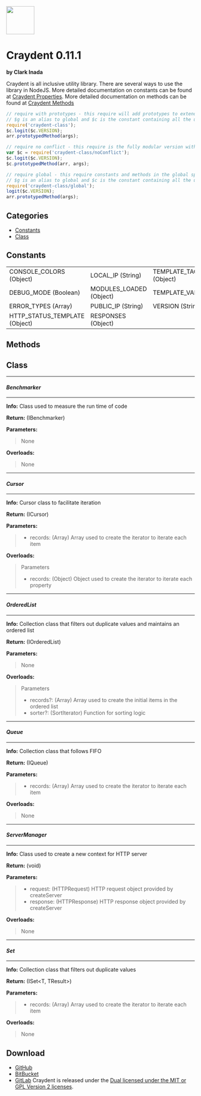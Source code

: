 <img src="http://craydent.com/JsonObjectEditor/img/svgs/craydent-logo.svg" width=75 height=75/>

# Craydent 0.11.1
**by Clark Inada**

Craydent is all inclusive utility library.  There are several ways to use the library in NodeJS.
More detailed documentation on constants can be found at [Craydent Properties](http://www.craydent.com/JsonObjectEditor/docs.html#/property/CraydentNode).
More detailed documentation on methods can be found at [Craydent Methods](http://www.craydent.com/JsonObjectEditor/docs.html#/method/CraydentNode)

```js
// require with prototypes - this require will add prototypes to extend classes and add two constants ($c, $g) to the global space.
// $g is an alias to global and $c is the constant containing all the utility methods and properties.
require('craydent-class');
$c.logit($c.VERSION);
arr.prototypedMethod(args);
```

```js
// require no conflict - this require is the fully modular version with no global constants, prototypes, or methods.
var $c = require('craydent-class/noConflict');
$c.logit($c.VERSION);
$c.prototypedMethod(arr, args);
```

```js
// require global - this require constants and methods in the global space and add prototypes to extend classes.
// $g is an alias to global and $c is the constant containing all the utility methods and properties.
require('craydent-class/global');
logit($c.VERSION);
arr.prototypedMethod(args);
```

## Categories

* [Constants](#markdown-header-constants)
* [Class](#markdown-header-class)

<a name='markdown-header-constants'></a>
## Constants

| | | |
| ----- | ----- | ----- |
| CONSOLE_COLORS (Object) |LOCAL_IP (String) |TEMPLATE_TAG_CONFIG (Object) |
DEBUG_MODE (Boolean) |MODULES_LOADED (Object) |TEMPLATE_VARS (Array) |
ERROR_TYPES (Array) |PUBLIC_IP (String) |VERSION (String) |
HTTP_STATUS_TEMPLATE (Object) |RESPONSES (Object) |


## Methods

<a name='markdown-header-class'></a>
## Class

*** 
#### _Benchmarker_ 
***

**Info:** Class used to measure the run time of code

**Return:** (IBenchmarker)

**Parameters:**

>None

**Overloads:**

>None

*** 
#### _Cursor_ 
***

**Info:** Cursor class to facilitate iteration

**Return:** (ICursor<T>)

**Parameters:**

>* records: (Array<T>) Array used to create the iterator to iterate each item

**Overloads:**

>Parameters
>* records: (Object) Object used to create the iterator to iterate each property

*** 
#### _OrderedList_ 
***

**Info:** Collection class that filters out duplicate values and maintains an ordered list

**Return:** (IOrderedList<T>)

**Parameters:**

>None

**Overloads:**

>Parameters
>* records?: (Array<T>) Array used to create the initial items in the ordered list
>* sorter?: (SortIterator<T>) Function for sorting logic

*** 
#### _Queue_ 
***

**Info:** Collection class that follows FIFO

**Return:** (IQueue<T>)

**Parameters:**

>* records: (Array<T>) Array used to create the iterator to iterate each item

**Overloads:**

>None

*** 
#### _ServerManager_ 
***

**Info:** Class used to create a new context for HTTP server

**Return:** (void)

**Parameters:**

>* request: (HTTPRequest) HTTP request object provided by createServer
>* response: (HTTPResponse) HTTP response object provided by createServer

**Overloads:**

>None

*** 
#### _Set_ 
***

**Info:** Collection class that filters out duplicate values

**Return:** (ISet<T, TResult>)

**Parameters:**

>* records: (Array<T>) Array used to create the iterator to iterate each item

**Overloads:**

>None




## Download

 * [GitHub](https://github.com/craydent/node-library/modules/class)
 * [BitBucket](https://bitbucket.org/craydent/node-library/modules/class)
 * [GitLab](https://gitlab.com/craydent/node-library/modules/class)
Craydent is released under the [Dual licensed under the MIT or GPL Version 2 licenses](http://craydent.com/license).<br>